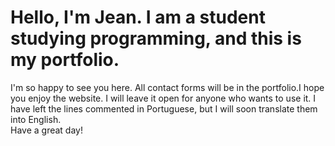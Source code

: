 <h1>Hello, I'm Jean. I am a student studying programming, and this is my portfolio.</h1>

<p>
    I'm so happy to see you here. All contact forms will be in the portfolio.I hope you enjoy the website.
    I will leave it open for anyone who wants to use it. I have left the lines commented in Portuguese, but I will soon translate them into English.
    <br>
    Have a great day!
</p>